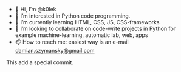 - 👋 Hi, I’m @k0lek
- 👀 I’m interested in Python code programming.
- 🌱 I’m currently learning HTML, CSS, JS, CSS-frameworks
- 💞️ I’m looking to collaborate on code-write projects in Python for example machine-learning, automatic lab, web, apps
- 📫 How to reach me: easiest way is an e-mail damian.szymansky@gmail.com

This add a special commit.

<!---
k0lek/k0lek is a ✨ special ✨ repository because its `README.md` (this file) appears on your GitHub profile.
You can click the Preview link to take a look at your changes.
--->
